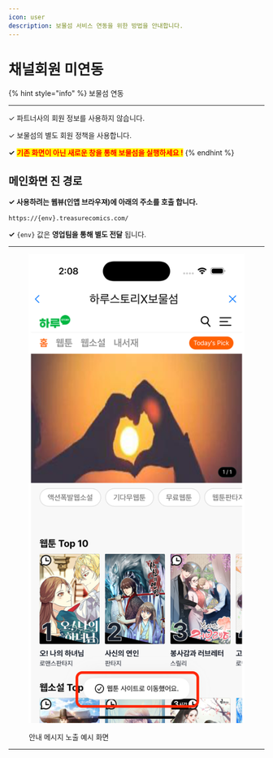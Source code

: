 ```yaml
---
icon: user
description: 보물섬 서비스 연동을 위한 방법을 안내합니다.
---
```


# 채널회원 미연동

{% hint style="info" %}
보물섬 연동

***

✓ 파트너사의 회원 정보를 사용하지 않습니다.

✓ 보물섬의 별도 회원 정책을 사용합니다.

**✓**  <mark style="color:red;">**기존 화면이 아닌 새로운 창을 통해 보물섬을 실행하세요 !**</mark>
{% endhint %}

## 메인화면 진 경로

**✓ 사용하려는 웹뷰(인앱 브라우져)에 아래의 주소를 호출 합니다.**

```
https://{env}.treasurecomics.com/
```

**✓** `{env}` 값은 **영업팀을 통해 별도 전달** 됩니다.

***

<figure><img src="../.gitbook/assets/Simulator Screenshot - iPhone 16 Pro - 2024-10-25 at 14.08.11.png" alt=""><figcaption><p>안내 메시지 노출 예시 화면</p></figcaption></figure>

***





